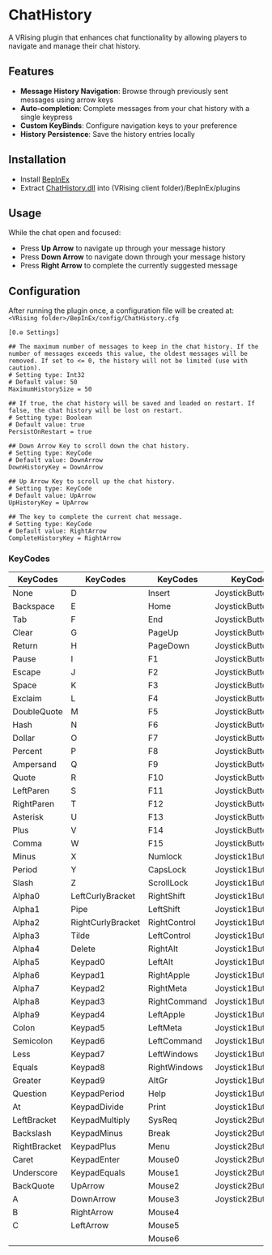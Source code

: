 # ChatHistory

A VRising plugin that enhances chat functionality by allowing players to navigate and manage their chat history.

## Features

- **Message History Navigation**: Browse through previously sent messages using arrow keys
- **Auto-completion**: Complete messages from your chat history with a single keypress
- **Custom KeyBinds**: Configure navigation keys to your preference
- **History Persistence**: Save the history entries locally

## Installation

- Install [BepInEx](https://thunderstore.io/c/v-rising/p/BepInEx/BepInExPack_V_Rising/)
- Extract [ChatHistory.dll](https://github.com/caioreix/ChatHistory/releases) into (VRising client folder)/BepInEx/plugins

## Usage

While the chat open and focused:

- Press **Up Arrow** to navigate up through your message history
- Press **Down Arrow** to navigate down through your message history
- Press **Right Arrow** to complete the currently suggested message

## Configuration

After running the plugin once, a configuration file will be created at:
`<VRising folder>/BepInEx/config/ChatHistory.cfg`

```
[0.⚙️ Settings]

## The maximum number of messages to keep in the chat history. If the number of messages exceeds this value, the oldest messages will be removed. If set to <= 0, the history will not be limited (use with caution).
# Setting type: Int32
# Default value: 50
MaximumHistorySize = 50

## If true, the chat history will be saved and loaded on restart. If false, the chat history will be lost on restart.
# Setting type: Boolean
# Default value: true
PersistOnRestart = true

## Down Arrow Key to scroll down the chat history.
# Setting type: KeyCode
# Default value: DownArrow
DownHistoryKey = DownArrow

## Up Arrow Key to scroll up the chat history.
# Setting type: KeyCode
# Default value: UpArrow
UpHistoryKey = UpArrow

## The key to complete the current chat message.
# Setting type: KeyCode
# Default value: RightArrow
CompleteHistoryKey = RightArrow
```

### KeyCodes

| KeyCodes     | KeyCodes          | KeyCodes     | KeyCodes          | KeyCodes          | KeyCodes          | KeyCodes          |
| ------------ | ----------------- | ------------ | ----------------- | ----------------- | ----------------- | ----------------- |
| None         | D                 | Insert       | JoystickButton0   | Joystick2Button7  | Joystick4Button15 | Joystick7Button0  |
| Backspace    | E                 | Home         | JoystickButton1   | Joystick2Button8  | Joystick4Button16 | Joystick7Button1  |
| Tab          | F                 | End          | JoystickButton2   | Joystick2Button9  | Joystick4Button17 | Joystick7Button2  |
| Clear        | G                 | PageUp       | JoystickButton3   | Joystick2Button10 | Joystick4Button18 | Joystick7Button3  |
| Return       | H                 | PageDown     | JoystickButton4   | Joystick2Button11 | Joystick4Button19 | Joystick7Button4  |
| Pause        | I                 | F1           | JoystickButton5   | Joystick2Button12 | Joystick5Button0  | Joystick7Button5  |
| Escape       | J                 | F2           | JoystickButton6   | Joystick2Button13 | Joystick5Button1  | Joystick7Button6  |
| Space        | K                 | F3           | JoystickButton7   | Joystick2Button14 | Joystick5Button2  | Joystick7Button7  |
| Exclaim      | L                 | F4           | JoystickButton8   | Joystick2Button15 | Joystick5Button3  | Joystick7Button8  |
| DoubleQuote  | M                 | F5           | JoystickButton9   | Joystick2Button16 | Joystick5Button4  | Joystick7Button9  |
| Hash         | N                 | F6           | JoystickButton10  | Joystick2Button17 | Joystick5Button5  | Joystick7Button10 |
| Dollar       | O                 | F7           | JoystickButton11  | Joystick2Button18 | Joystick5Button6  | Joystick7Button11 |
| Percent      | P                 | F8           | JoystickButton12  | Joystick2Button19 | Joystick5Button7  | Joystick7Button12 |
| Ampersand    | Q                 | F9           | JoystickButton13  | Joystick3Button0  | Joystick5Button8  | Joystick7Button13 |
| Quote        | R                 | F10          | JoystickButton14  | Joystick3Button1  | Joystick5Button9  | Joystick7Button14 |
| LeftParen    | S                 | F11          | JoystickButton15  | Joystick3Button2  | Joystick5Button10 | Joystick7Button15 |
| RightParen   | T                 | F12          | JoystickButton16  | Joystick3Button3  | Joystick5Button11 | Joystick7Button16 |
| Asterisk     | U                 | F13          | JoystickButton17  | Joystick3Button4  | Joystick5Button12 | Joystick7Button17 |
| Plus         | V                 | F14          | JoystickButton18  | Joystick3Button5  | Joystick5Button13 | Joystick7Button18 |
| Comma        | W                 | F15          | JoystickButton19  | Joystick3Button6  | Joystick5Button14 | Joystick7Button19 |
| Minus        | X                 | Numlock      | Joystick1Button0  | Joystick3Button7  | Joystick5Button15 | Joystick8Button0  |
| Period       | Y                 | CapsLock     | Joystick1Button1  | Joystick3Button8  | Joystick5Button16 | Joystick8Button1  |
| Slash        | Z                 | ScrollLock   | Joystick1Button2  | Joystick3Button9  | Joystick5Button17 | Joystick8Button2  |
| Alpha0       | LeftCurlyBracket  | RightShift   | Joystick1Button3  | Joystick3Button10 | Joystick5Button18 | Joystick8Button3  |
| Alpha1       | Pipe              | LeftShift    | Joystick1Button4  | Joystick3Button11 | Joystick5Button19 | Joystick8Button4  |
| Alpha2       | RightCurlyBracket | RightControl | Joystick1Button5  | Joystick3Button12 | Joystick6Button0  | Joystick8Button5  |
| Alpha3       | Tilde             | LeftControl  | Joystick1Button6  | Joystick3Button13 | Joystick6Button1  | Joystick8Button6  |
| Alpha4       | Delete            | RightAlt     | Joystick1Button7  | Joystick3Button14 | Joystick6Button2  | Joystick8Button7  |
| Alpha5       | Keypad0           | LeftAlt      | Joystick1Button8  | Joystick3Button15 | Joystick6Button3  | Joystick8Button8  |
| Alpha6       | Keypad1           | RightApple   | Joystick1Button9  | Joystick3Button16 | Joystick6Button4  | Joystick8Button9  |
| Alpha7       | Keypad2           | RightMeta    | Joystick1Button10 | Joystick3Button17 | Joystick6Button5  | Joystick8Button10 |
| Alpha8       | Keypad3           | RightCommand | Joystick1Button11 | Joystick3Button18 | Joystick6Button6  | Joystick8Button11 |
| Alpha9       | Keypad4           | LeftApple    | Joystick1Button12 | Joystick3Button19 | Joystick6Button7  | Joystick8Button12 |
| Colon        | Keypad5           | LeftMeta     | Joystick1Button13 | Joystick4Button0  | Joystick6Button8  | Joystick8Button13 |
| Semicolon    | Keypad6           | LeftCommand  | Joystick1Button14 | Joystick4Button1  | Joystick6Button9  | Joystick8Button14 |
| Less         | Keypad7           | LeftWindows  | Joystick1Button15 | Joystick4Button2  | Joystick6Button10 | Joystick8Button15 |
| Equals       | Keypad8           | RightWindows | Joystick1Button16 | Joystick4Button3  | Joystick6Button11 | Joystick8Button16 |
| Greater      | Keypad9           | AltGr        | Joystick1Button17 | Joystick4Button4  | Joystick6Button12 | Joystick8Button17 |
| Question     | KeypadPeriod      | Help         | Joystick1Button18 | Joystick4Button5  | Joystick6Button13 | Joystick8Button18 |
| At           | KeypadDivide      | Print        | Joystick1Button19 | Joystick4Button6  | Joystick6Button14 | Joystick8Button19 |
| LeftBracket  | KeypadMultiply    | SysReq       | Joystick2Button0  | Joystick4Button7  | Joystick6Button15 |                   |
| Backslash    | KeypadMinus       | Break        | Joystick2Button1  | Joystick4Button8  | Joystick6Button16 |                   |
| RightBracket | KeypadPlus        | Menu         | Joystick2Button2  | Joystick4Button9  | Joystick6Button17 |                   |
| Caret        | KeypadEnter       | Mouse0       | Joystick2Button3  | Joystick4Button10 | Joystick6Button18 |                   |
| Underscore   | KeypadEquals      | Mouse1       | Joystick2Button4  | Joystick4Button11 | Joystick6Button19 |                   |
| BackQuote    | UpArrow           | Mouse2       | Joystick2Button5  | Joystick4Button12 |                   |                   |
| A            | DownArrow         | Mouse3       | Joystick2Button6  | Joystick4Button13 |                   |                   |
| B            | RightArrow        | Mouse4       |                   | Joystick4Button14 |                   |                   |
| C            | LeftArrow         | Mouse5       |                   |                   |                   |                   |
|              |                   | Mouse6       |                   |                   |                   |                   |
```
